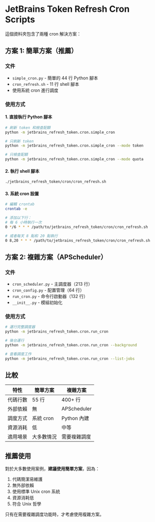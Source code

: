 # JetBrains Token Refresh Cron Scripts

這個資料夾包含了兩種 cron 解決方案：

## 方案 1: 簡單方案（推薦）

### 文件
- `simple_cron.py` - 簡單的 44 行 Python 腳本
- `cron_refresh.sh` - 11 行 shell 腳本
- 使用系統 cron 進行調度

### 使用方式

#### 1. 直接執行 Python 腳本
```bash
# 刷新 token 和檢查配額
python -m jetbrains_refresh_token.cron.simple_cron

# 只刷新 token
python -m jetbrains_refresh_token.cron.simple_cron --mode token

# 只檢查配額
python -m jetbrains_refresh_token.cron.simple_cron --mode quota
```

#### 2. 執行 shell 腳本
```bash
./jetbrains_refresh_token/cron/cron_refresh.sh
```

#### 3. 系統 cron 設置
```bash
# 編輯 crontab
crontab -e

# 添加以下行：
# 每 6 小時執行一次
0 */6 * * * /path/to/jetbrains_refresh_token/cron/cron_refresh.sh

# 或者每天 8 點和 20 點執行
0 8,20 * * * /path/to/jetbrains_refresh_token/cron/cron_refresh.sh
```

## 方案 2: 複雜方案（APScheduler）

### 文件
- `cron_scheduler.py` - 主調度器（213 行）
- `cron_config.py` - 配置管理（64 行）
- `run_cron.py` - 命令行啟動器（132 行）
- `__init__.py` - 模組初始化

### 使用方式
```bash
# 運行完整調度器
python -m jetbrains_refresh_token.cron.run_cron

# 後台運行
python -m jetbrains_refresh_token.cron.run_cron --background

# 查看調度工作
python -m jetbrains_refresh_token.cron.run_cron --list-jobs
```

## 比較

| 特性 | 簡單方案 | 複雜方案 |
|------|----------|----------|
| 代碼行數 | 55 行 | 400+ 行 |
| 外部依賴 | 無 | APScheduler |
| 調度方式 | 系統 cron | Python 內建 |
| 資源消耗 | 低 | 中等 |
| 適用場景 | 大多數情況 | 需要複雜調度 |

## 推薦使用

對於大多數使用案例，**建議使用簡單方案**，因為：
1. 代碼簡潔易維護
2. 無外部依賴
3. 使用標準 Unix cron 系統
4. 資源消耗低
5. 符合 Unix 哲學

只有在需要複雜調度功能時，才考慮使用複雜方案。